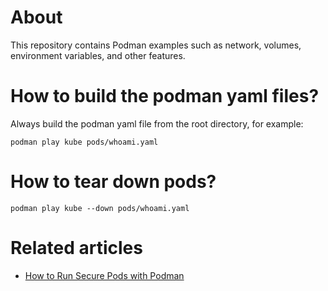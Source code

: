 # About

This repository contains Podman examples such as network, volumes, environment variables, and other features.

# How to build the podman yaml files?

Always build the podman yaml file from the root directory, for example:

```shell
podman play kube pods/whoami.yaml
```

# How to tear down pods?

```shell
podman play kube --down pods/whoami.yaml
```

# Related articles

 - [How to Run Secure Pods with Podman](https://willsena.dev/how-to-run-secure-pods-with-podman/)